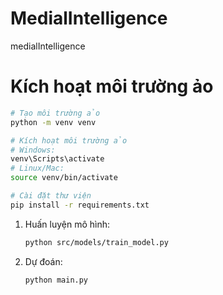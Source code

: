 # MedialIntelligence
medialIntelligence

# Kích hoạt môi trường ảo
  ```bash
  # Tạo môi trường ảo
  python -m venv venv

  # Kích hoạt môi trường ảo
  # Windows:
  venv\Scripts\activate
  # Linux/Mac:
  source venv/bin/activate

  # Cài đặt thư viện
  pip install -r requirements.txt
  ```

1. Huấn luyện mô hình:
   ```bash
   python src/models/train_model.py
   ```

2. Dự đoán:
   ```bash
   python main.py
   ```
